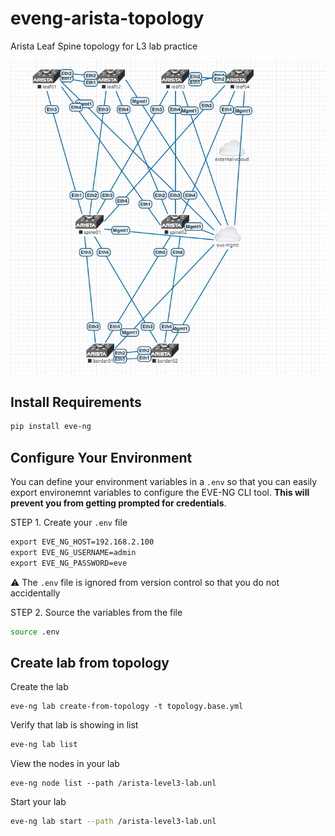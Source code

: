 # eveng-arista-topology
Arista Leaf Spine topology for L3 lab practice

![image-20220114164837189](./topology-base.png)


## Install Requirements

```sh
pip install eve-ng
```

## Configure Your Environment

You can define your environment variables in a `.env` so that you can easily export environemnt variables to configure the EVE-NG CLI tool. **This will prevent you from getting prompted for credentials**.

STEP 1. Create your `.env` file

```txt
export EVE_NG_HOST=192.168.2.100
export EVE_NG_USERNAME=admin
export EVE_NG_PASSWORD=eve
```

:warning: The `.env` file is ignored from version control so that you do not accidentally

STEP 2. Source the variables from the file

```sh
source .env
```

## Create lab from topology

Create the lab

```
eve-ng lab create-from-topology -t topology.base.yml
```

Verify that lab is showing in list

```sh
eve-ng lab list
```

View the nodes in your lab

```
eve-ng node list --path /arista-level3-lab.unl
```

Start your lab

```sh
eve-ng lab start --path /arista-level3-lab.unl
```
